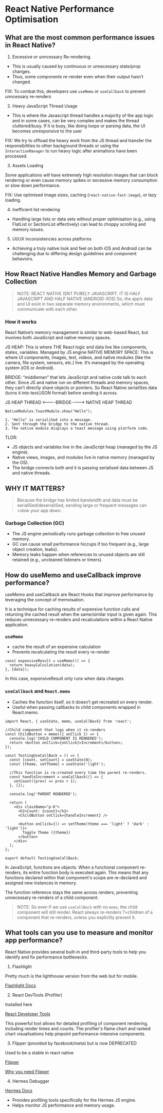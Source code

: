 # React Native Performance Optimisation

## What are the most common performance issues in React Native?

1. Excessive or unncessary Re-rendering.

- This is usually caused by continuous or unnecessary state/prop changes.
- Thus, some components re-render even when their output hasn’t changed.

FIX: To combat this, developers use `useMemo` or `useCallback` to prevent unncessary re-renders

2. Heavy JavaScript Thread Usage

- This is where the Javascript thread handles a majority of the app logic and in some cases, can be very complex and makes the thread cluttered/busy. If it is busy, like doing loops or parsing data, the UI becomes unresponsive to the user

FIX: We try to offload the heavy work from the JS thread and transfer the responsibilities to other background threads or using the `InteractionManager` to run heavy logic after animations have been processed.

3. Assets Loading

Some applications will have extremely high resolution images that can block rendering or even cause memory spikes or excessive memory consumption or slow down performance.

FIX: Use optimised image sizes, caching (`react-native-fast-image`), or lazy loading.

4. Inefficient list rendering

- Handling large lists or data sets without proper optimisation (e.g., using FlatList or SectionList effectively) can lead to choppy scrolling and memory issues.

5. UI/UX Inconsistencies across platforms

- Achieving a truly native look and feel on both iOS and Android can be challenging due to differing design guidelines and component behaviors.

## How React Native Handles Memory and Garbage Collection

>NOTE: REACT NATIVE ISNT PURELY JAVASCRIPT. IT IS HALF JAVASCRIPT AND HALF NATIVE (ANDROID /IOS)
>So, the app’s data and UI exist in two separate memory environments, which must communicate with each other.

### How it works
React Native’s memory management is similar to web-based React, but involves both JavaScript and native memory spaces.

JS HEAP: This is where THE React logic and data live like components, states, variables. Managed by JS engine
NATIVE MEMORY SPACE: This is where UI components, images, text, videos, and native modules (like the camera, file system, sensors, etc.) live. It’s managed by the operating system (iOS or Android).

BRIDGE: “middleman” that lets JavaScript and native code talk to each other.
Since JS and native run on different threads and memory spaces, they can’t directly share objects or pointers. So React Native serialiSes data (turns it into text/JSON format) before sending it across.

JS HEAP THREAD <----BRIDGE----> NATIVE HEAP THREAD

```
NativeModules.ToastModule.show("Hello");

1. "Hello" is serialiSed into a message.
2. Sent through the bridge to the native thread.
3. The native module displays a toast message using platform code.
```

TLDR:

- JS objects and variables live in the JavaScript heap (managed by the JS engine).
- Native views, images, and modules live in native memory (managed by the OS).
- The bridge connects both and it is passing serialised data between JS and native threads.

## WHY IT MATTERS?

>Because the bridge has limited bandwidth and data must be serialiSed/deserialiSed, sending large or frequent messages can >slow your app down.

### Garbage Collection (GC)

- The JS engine periodically runs garbage collection to free unused memory.
- GC can cause small performance hiccups if too frequent (e.g., large object creation, leaks).
- Memory leaks happen when references to unused objects are still retained (e.g., uncleaned listeners or timers).

## How do useMemo and useCallback improve performance?

useMemo and useCallback are React Hooks that improve performance by leveraging the concept of memoisation.

It is a technique for caching results of expensive function calls and returning the cached result when the same/similar input
is given again. This reduces unnecessary re-renders and recalculations within a React Native application.

### `useMemo`

- cache the result of an expensive calculation
- Prevents recalculating the result every re-render

```
const expensiveResult = useMemo(() => {
  return heavyCalculation(data);
}, [data]);
```

In this case, expensiveResult only runs when data changes

### `useCallback` and `React.memo`

- Caches the function itself, so it doesn’t get recreated on every render.
- Useful when passing callbacks to child components wrapped in React.memo.

```
import React, { useState, memo, useCallBack} from 'react';

//Child component that logs when it re-renders
const ChildButton = memo(({ onClick }) => {
  console.log('CHILD COMPONENT IS RENDERED');
  return <button onClick={onClick}>Increment</button>;
});

const TestingUseCallBack = () => {
  const [count, setCount] = useState(0);
  const [theme, setTheme] = useState('light');

  //This function is re-created every time the parent re-renders.
  const handleIncrement = useCallback(() => {
    setCount((prev) => prev + 1);
  }, []);

  console.log('PARENT RENDERED');

  return (
    <div className="p-6">
      <h2>Count: {count}</h2>
      <ChildButton onClick={handleIncrement} />

      <button onClick={() => setTheme(theme === 'light' ? 'dark' : 'light')}>
        Toggle Theme ({theme})
      </button>
    </div>
  );
};

export default TestingUseCallBack;
```

In JavaScript, functions are objects. When a functional component re-renders, its entire function body is executed again. This means that any functions declared within that component's scope are re-declared and assigned new instances in memory.

The function reference stays the same across renders, preventing unnecessary re-renders of a child component.

>NOTE: So even if we use `useCallBack` with no `memo`, the child component will still render. React always re-renders ?>children of a component that re-renders, unless you explicitly prevent it.

## What tools can you use to measure and monitor app performance?

React Native provides several built-in and third-party tools to help you identify and fix performance bottlenecks.

1. Flashlight

Pretty much is the lighthouse version from the web but for mobile.

[Flashlight Docs](https://docs.flashlight.dev/)

2. React DevTools (Profiler)

Installed here

[React Developer Tools](https://chromewebstore.google.com/detail/react-developer-tools/fmkadmapgofadopljbjfkapdkoienihi?hl=en)

This powerful tool allows for detailed profiling of component rendering, including render times and counts. The profiler's flame chart and ranked chart visualisations help pinpoint performance-intensive components.

3. Flipper (provided by facebook/meta) but is now DEPRECATED

Used to be a stable in react native

[Flipper](https://github.com/facebook/flipper)

[Why you need Flipper](https://www.youtube.com/watch?v=D2zjvKPNltU)

4. Hermes Debugger

[Hermes Docs](https://reactnative.dev/docs/hermes)

- Provides profiling tools specifically for the Hermes JS engine.
- Helps monitor JS performance and memory usage.
